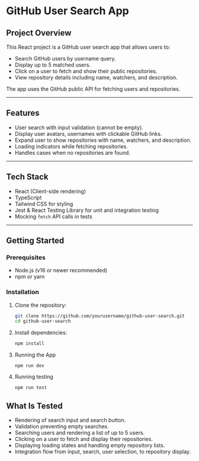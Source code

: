 # GitHub User Search App

## Project Overview

This React project is a GitHub user search app that allows users to:

- Search GitHub users by username query.
- Display up to 5 matched users.
- Click on a user to fetch and show their public repositories.
- View repository details including name, watchers, and description.

The app uses the GitHub public API for fetching users and repositories.

---

## Features

- User search with input validation (cannot be empty).
- Display user avatars, usernames with clickable GitHub links.
- Expand user to show repositories with name, watchers, and description.
- Loading indicators while fetching repositories.
- Handles cases when no repositories are found.

---

## Tech Stack

- React (Client-side rendering)
- TypeScript
- Tailwind CSS for styling
- Jest & React Testing Library for unit and integration testing
- Mocking `fetch` API calls in tests

---

## Getting Started

### Prerequisites

- Node.js (v16 or newer recommended)
- npm or yarn

### Installation

1. Clone the repository:

   ```bash
   git clone https://github.com/yourusername/github-user-search.git
   cd github-user-search
   ```

2. Install dependencies:
   ```bash
   npm install
   ```
3. Running the App
   ```
   npm run dev
   ```
4. Running testing
   ```
   npm run test
   ```

## What Is Tested

- Rendering of search input and search button.
- Validation preventing empty searches.
- Searching users and rendering a list of up to 5 users.
- Clicking on a user to fetch and display their repositories.
- Displaying loading states and handling empty repository lists.
- Integration flow from input, search, user selection, to repository display.
